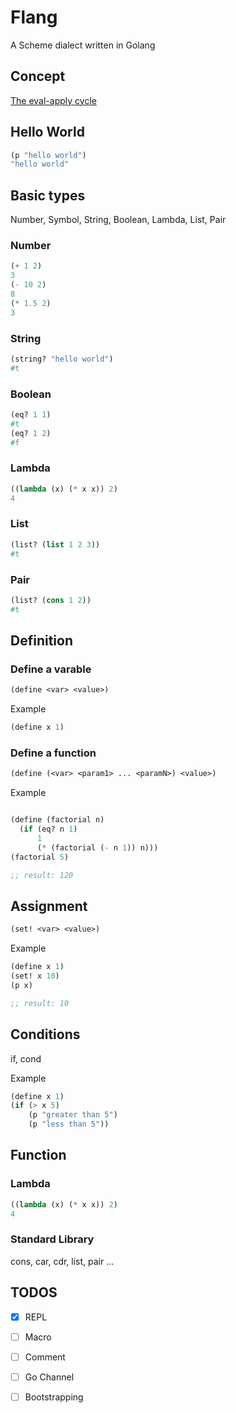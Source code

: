 # Flang

A Scheme dialect written in Golang

## Concept

[The eval-apply cycle](http://sarabander.github.io/sicp/html/4_002e1.xhtml#g_t4_002e1_002e4)

## Hello World

``` lisp
(p "hello world")
"hello world"
```

## Basic types

Number, Symbol, String, Boolean, Lambda, List, Pair

### Number

```lisp
(+ 1 2)
3
(- 10 2)
8
(* 1.5 2)
3
```

### String

```lisp
(string? "hello world")
#t
```

### Boolean

```lisp
(eq? 1 1)
#t
(eq? 1 2)
#f
```

### Lambda

```lisp
((lambda (x) (* x x)) 2)
4
```

### List

```lisp
(list? (list 1 2 3))
#t
```

### Pair

```lisp
(list? (cons 1 2))
#t
```


## Definition

### Define a varable

``` lisp
(define <var> <value>)
```

Example

``` lisp
(define x 1)
```

### Define a function

``` lisp
(define (<var> <param1> ... <paramN>) <value>)
```

Example

``` lisp

(define (factorial n)
  (if (eq? n 1)
      1
      (* (factorial (- n 1)) n)))
(factorial 5)

;; result: 120
```

## Assignment

``` lisp
(set! <var> <value>)
```

Example

``` lisp
(define x 1)
(set! x 10)
(p x)

;; result: 10
```

## Conditions

if, cond

Example

``` lisp
(define x 1)
(if (> x 5) 
    (p "greater than 5")
    (p "less than 5"))
```

## Function

### Lambda
``` lisp
((lambda (x) (* x x)) 2)
4
```

### Standard Library

cons, car, cdr, list, pair ...

## TODOS

- [x] REPL
- [ ] Macro
- [ ] Comment
- [ ] Go Channel
- [ ] Bootstrapping

